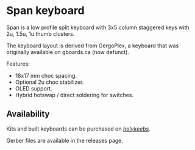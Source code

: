 # Span keyboard

Span is a low profile split keyboard with 3x5 column staggered keys with 2u, 1.5u, 1u thumb clusters.

The keyboard layout is derived from GergoPlex, a keyboard that was originally available on gboards.ca
(now defunct).

Features:

* 18x17 mm choc spacing.
* Optional 2u choc stabilizer.
* OLED support.
* Hybrid hotswap / direct soldering for switches.

## Availability

Kits and built keyboards can be purchased on *[holykeebs](https://holykeebs.com)*.

Gerber files are available in the releases page.
